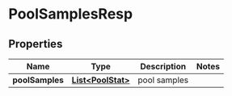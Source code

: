 # PoolSamplesResp

## Properties
Name | Type | Description | Notes
------------ | ------------- | ------------- | -------------
**poolSamples** | [**List&lt;PoolStat&gt;**](PoolStat.md) | pool samples | 

